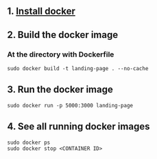 ## 1. [Install docker](https://www.digitalocean.com/community/tutorials/how-to-install-and-use-docker-on-ubuntu-20-04)

## 2. Build the docker image 
### At the directory with Dockerfile
```
sudo docker build -t landing-page . --no-cache
```
## 3. Run the docker image
```
sudo docker run -p 5000:3000 landing-page
```
## 4. See all running docker images
```
sudo docker ps
sudo docker stop <CONTAINER ID>
```